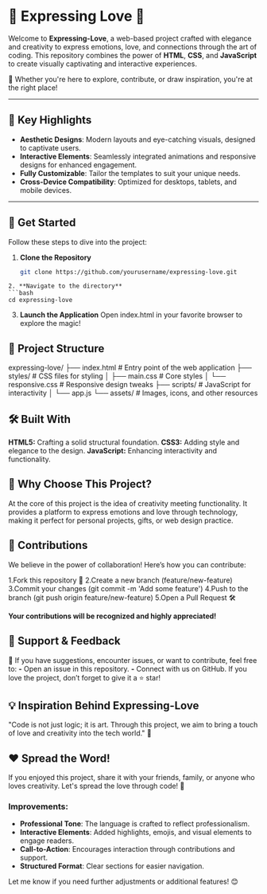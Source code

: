 # 💖 **Expressing Love** 🌸  

Welcome to **Expressing-Love**, a web-based project crafted with elegance and creativity to express emotions, love, and connections through the art of coding. This repository combines the power of **HTML**, **CSS**, and **JavaScript** to create visually captivating and interactive experiences.  

🎯 Whether you're here to explore, contribute, or draw inspiration, you're at the right place!  

---

## 🌟 **Key Highlights**

- **Aesthetic Designs**: Modern layouts and eye-catching visuals, designed to captivate users.  
- **Interactive Elements**: Seamlessly integrated animations and responsive designs for enhanced engagement.  
- **Fully Customizable**: Tailor the templates to suit your unique needs.  
- **Cross-Device Compatibility**: Optimized for desktops, tablets, and mobile devices.  

---

## 🚀 **Get Started**  

Follow these steps to dive into the project:  

1. **Clone the Repository**  
   ```bash
   git clone https://github.com/yourusername/expressing-love.git
  ```
2. **Navigate to the directory**
  ```bash
  cd expressing-love
  ```
3. **Launch the Application**
Open index.html in your favorite browser to explore the magic!

## 📂 **Project Structure**
expressing-love/
├── index.html          # Entry point of the web application
├── styles/             # CSS files for styling
│   ├── main.css        # Core styles
│   └── responsive.css  # Responsive design tweaks
├── scripts/            # JavaScript for interactivity
│   └── app.js
└── assets/             # Images, icons, and other resources

## 🛠️ **Built With**
**HTML5:** Crafting a solid structural foundation.
**CSS3:** Adding style and elegance to the design.
**JavaScript:** Enhancing interactivity and functionality.

## 🌟 **Why Choose This Project?**
At the core of this project is the idea of creativity meeting functionality. It provides a platform to express emotions and love through technology, making it perfect for personal projects, gifts, or web design practice.

## 🤝 **Contributions**
We believe in the power of collaboration! Here’s how you can contribute:

1.Fork this repository 🍴
2.Create a new branch (feature/new-feature)
3.Commit your changes (git commit -m 'Add some feature')
4.Push to the branch (git push origin feature/new-feature)
5.Open a Pull Request 🛠

**Your contributions will be recognized and highly appreciated!**

## 📢 **Support & Feedback**
💌 If you have suggestions, encounter issues, or want to contribute, feel free to:
  **-** Open an issue in this repository.
  **-** Connect with us on GitHub.
If you love the project, don’t forget to give it a ⭐ star!

## 💡 **Inspiration Behind Expressing-Love**
"Code is not just logic; it is art. Through this project, we aim to bring a touch of love and creativity into the tech world." 🌸

## ❤️ **Spread the Word!**
If you enjoyed this project, share it with your friends, family, or anyone who loves creativity. Let's spread the love through code! 💖

### Improvements:  

- **Professional Tone**: The language is crafted to reflect professionalism.  
- **Interactive Elements**: Added highlights, emojis, and visual elements to engage readers.  
- **Call-to-Action**: Encourages interaction through contributions and support.  
- **Structured Format**: Clear sections for easier navigation.  

Let me know if you need further adjustments or additional features! 😊
